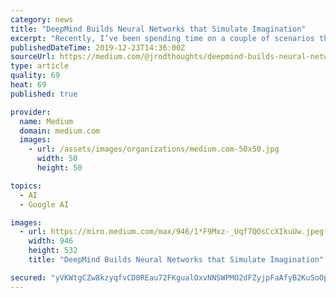 ```yaml
---
category: news
title: "DeepMind Builds Neural Networks that Simulate Imagination"
excerpt: "Recently, I’ve been spending time on a couple of scenarios that relate to imagination in deep learning systems which reminded me of a very influential paper Alphabet’s subsidiary DeepMind published last year in this subject. Imagination is one of those ..."
publishedDateTime: 2019-12-23T14:36:00Z
sourceUrl: https://medium.com/@jrodthoughts/deepmind-builds-neural-networks-that-simulate-imagination-921b31903705
type: article
quality: 69
heat: 69
published: true

provider:
  name: Medium
  domain: medium.com
  images:
    - url: /assets/images/organizations/medium.com-50x50.jpg
      width: 50
      height: 50

topics:
  - AI
  - Google AI

images:
  - url: https://miro.medium.com/max/946/1*F9Mxz-_Uqf7QOsCcXIkuUw.jpeg
    width: 946
    height: 532
    title: "DeepMind Builds Neural Networks that Simulate Imagination"

secured: "yVKWtgCZw8kzyqfvCD0REau72FKgualOxvNNSWPMO2dFZyjpFaAfyB2KuSoOp4NFluENc0g8Mh7DJe7gXIacXVAz6PUsVfiuIcM0aY/KLZFCQBg4pZbuK0ii4An0YtHjpe/ieRUR/eg/y3hk9jJUnujFNvedIy2L5SZ/2Q79Yto1ZdAz/EwaZHZhIqq+vtRyrG/MXikxdCeuH0tNW5x6QRif00ZTLXPM3hkQlpROE2/WfAQEtuk7izwZWCWsE6Epa6ePyq//njB3oWryMnzGxQ==;UranwIM0MLvyvL+YYTQBOg=="
---
```


